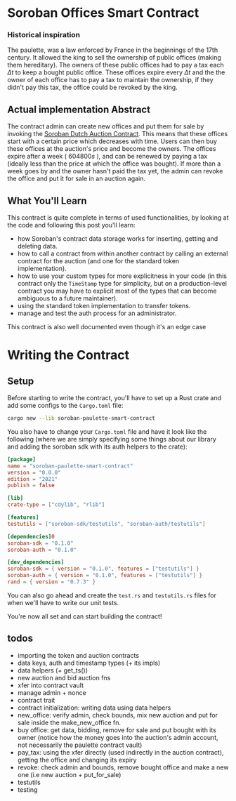 # Soroban Offices Smart Contract

### Historical inspiration
The paulette, was a law enforced by France in the beginnings of the 17th century. It allowed the king to sell the ownership of public offices (making them hereditary). The owners of these public offices had to pay a tax each $\Delta t$ to keep a bought public office. These offices expire every $\Delta t$ and the the owner of each office has to pay a tax to maintain the ownership, if they didn't pay this tax, the office could be revoked by the king.

## Actual implementation Abstract
The contract admin can create new offices and put them for sale by invoking the [Soroban Dutch Auction Contract](https://github.com/Xycloo/soroban-dutch-auction-contract). This means that these offices start with a certain price which decreases with time. Users can then buy these offices at the auction's price and become the owners. The offices expire after a week ( $604800s$ ), and can be renewed by paying a tax (ideally less than the price at which the office was bought). If more than a week goes by and the owner hasn't paid the tax yet, the admin can revoke the office and put it for sale in an auction again. 


## What You'll Learn
This contract is quite complete in terms of used functionalities, by looking at the code and following this post you'll learn:
- how Soroban's contract data storage works for inserting, getting and deleting data.
- how to call a contract from within another contract by calling an external contract for the auction (and one for the standard token implementation).
- how to use your custom types for more explicitness in your code (in this contract only the `TimeStamp` type for simplicity, but on a production-level contract you may have to explicit most of the types that can become ambiguous to a future maintainer).
- using the standard token implementation to transfer tokens.
- manage and test the auth process for an administrator.

This contract is also well documented even though it's an edge case

# Writing the Contract

## Setup
Before starting to write the contract, you'll have to set up a Rust crate and add some configs to the `Cargo.toml` file:

```bash
cargo new --lib soroban-paulette-smart-contract
```

You also have to change your `Cargo.toml` file and have it look like the following (where we are simply specifying some things about our library and adding the soroban sdk with its auth helpers to the crate):

```toml
[package]
name = "soroban-paulette-smart-contract"
version = "0.0.0"
edition = "2021"
publish = false

[lib]
crate-type = ["cdylib", "rlib"]

[features]
testutils = ["soroban-sdk/testutils", "soroban-auth/testutils"]

[dependencies]0
soroban-sdk = "0.1.0"
soroban-auth = "0.1.0"

[dev_dependencies]
soroban-sdk = { version = "0.1.0", features = ["testutils"] }
soroban-auth = { version = "0.1.0", features = ["testutils"] }
rand = { version = "0.7.3" }
```

You can also go ahead and create the `test.rs` and `testutils.rs` files for when we'll have to write our unit tests.

You're now all set and can start building the contract!

## todos

- importing the token and auction contracts
- data keys, auth and timestamp types (+ its impls)
- data helpers (+ get_ts())
- new auction and bid auction fns
- xfer into contract vault
- manage admin + nonce
- contract trait
- contract initialization: writing data using data helpers
- new_office: verify admin, check bounds, mix new auction and put for sale inside the make_new_office fn. 
- buy office: get data, bidding, remove for sale and put bought with its owner (notice how the money goes into the auction's admin account, not necessarily the paulette contract vault)
- pay_tax: using the xfer directly (used indirectly in the auction contract), getting the office and changing its expiry
- revoke: check admin and bounds, remove bought office and make a new one (i.e new auction + put_for_sale)
- testutils
- testing
